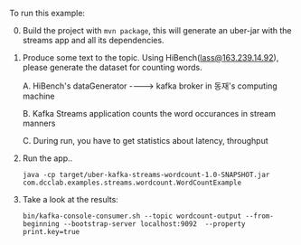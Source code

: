 To run this example:

0. Build the project with `mvn package`, this will generate an uber-jar with the streams app and all its dependencies.

1. Produce some text to the topic.
    Using HiBench(lass@163.239.14.92), please generate the dataset for counting words.
    
    A. HiBench's dataGenerator ----> kafka broker in 동재's computing machine

    B. Kafka Streams application counts the word occurances in stream manners

    C. During run, you have to get statistics about latency, throughput

2. Run the app..

    `java -cp target/uber-kafka-streams-wordcount-1.0-SNAPSHOT.jar com.dcclab.examples.streams.wordcount.WordCountExample`

3. Take a look at the results:

    `bin/kafka-console-consumer.sh --topic wordcount-output --from-beginning --bootstrap-server localhost:9092  --property print.key=true`
